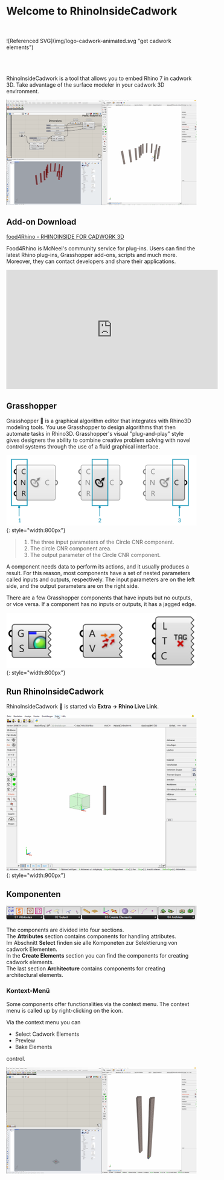 # Welcome to RhinoInsideCadwork
<br>
<br>
![Referenced SVG](img/logo-cadwork-animated.svg "get cadwork elements")
<br>
<br>
<br>
<br>

RhinoInsideCadwork is a tool that allows you to embed Rhino 7 in cadwork 3D. Take advantage of the surface modeler in your cadwork 3D environment. 


![Referenced GIF](img/beams_curve.gif "beams curve")

## Add-on Download

[food4Rhino - RHINOINSIDE FOR CADWORK 3D](https://www.food4rhino.com/en/app/rhinoinside-cadwork-3d?lang=de)

Food4Rhino is McNeel's community service for plug-ins. Users can find the latest Rhino plug-ins, Grasshopper add-ons, scripts and much more. Moreover, they can contact developers and share their applications.

<iframe width="560" height="315" src="https://www.youtube.com/embed/vBh1UHg6ZHQ" title="YouTube video player" frameborder="0" allow="accelerometer; autoplay; clipboard-write; encrypted-media; gyroscope; picture-in-picture" allowfullscreen></iframe>

## Grasshopper

Grasshopper :cricket: is a graphical algorithm editor that integrates with Rhino3D modeling tools. You use Grasshopper to design algorithms that then automate tasks in Rhino3D.
Grasshopper's visual "plug-and-play" style gives designers the ability to combine creative problem solving with novel control systems through the use of a fluid graphical interface.

![Backup Text](img/process.png "https://modelab.gitbooks.io/grasshopper-primer/content/1-foundations/1-2/2_grasshopper-component-parts.html"){: style="width:800px"}

> 1. The three input parameters of the Circle CNR component.
> 2. The circle CNR component area.
> 3. The output parameter of the Circle CNR component.

A component needs data to perform its actions, and it usually produces a result. For this reason, most components have a set of nested parameters called inputs and outputs, respectively. The input parameters are on the left side, and the output parameters are on the right side.

There are a few Grasshopper components that have inputs but no outputs, or vice versa. If a component has no inputs or outputs, it has a jagged edge.

![Backup Text](img/components.png "https://modelab.gitbooks.io/grasshopper-primer/content/1-foundations/1-2/2_grasshopper-component-parts.html"){: style="width:800px"}

## Run RhinoInsideCadwork

RhinoInsideCadwork :rhinoceros: is started via **Extra -> Rhino Live Link**. 

![GIF](img/run.gif){: style="width:900px"}

## Komponenten

![Backup Text](img/comps.png "Components")

The components are divided into four sections. <br>
The **Attributes** section contains components for handling attributes.<br>
Im Abschnitt **Select** finden sie alle Komponeten zur Selektierung von cadwork Elementen. <br>
In the **Create Elements** section you can find the components for creating cadwork elements. <br>
The last section **Architecture** contains components for creating architectural elements. 

### Kontext-Menü

Some components offer functionalities via the context menu. The context menu is called up by right-clicking on the icon. <br>

Via the context menu you can

* Select Cadwork Elements
* Preview 
* Bake Elements <br>

control. 

![Referenced GIF](img/get_elements.gif "get cadwork elements")



